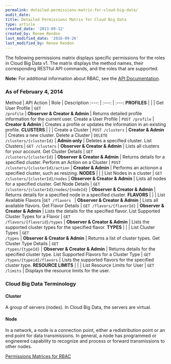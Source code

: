 ```yaml
---
permalink: detailed-permissions-matrix-for-cloud-big-data/
audit_date:
title: Detailed Permissions Matrix for Cloud Big Data
type: article
created_date: '2013-09-12'
created_by: Renee Rendon
last_modified_date: '2016-09-26'
last_modified_by: Renee Rendon
---
```


The following permissions matrix displays specific permissions for the roles in Cloud Big Data v1. The matrix displays the method names, their corresponding RESTful API commands, and the roles that are supported.

**Note:** For additional information about RBAC, see the [API Documentation](http://developer.rackspace.com/docs).

### As of February 4, 2014

Method | API Action | Role | Description
:---: | :---: | :---:
**PROFILES** | | |
Get User Profile | <code>GET /profile</code> | **Observer & Creator & Admin** | Returns detailed profile information for the current user.
Create a User Profile | <code>POST /profile</code> | **Creator & Admin** | Creates a profile or updates the information in an existing profile.
**CLUSTERS** | | |
Create a Cluster | <code>POST /clusters</code> | **Creator & Admin** | Creates a new cluster.
Delete a Cluster | <code>DELETE /clusters/{clusterId}</code> | **Admin only** | Deletes a specified cluster.
List Clusters | <code>GET /clusters</code> | **Observer & Creator & Admin** | Lists all clusters for your account.
Get Cluster Details | <code>GET /clusters/{clusterId}</code> | **Observer & Creator & Admin** | Returns details for a specified cluster.
Perform an Action on a Cluster | <code>POST /clusters/{clusterId}/action</code> | **Creator & Admin** | Performs an actionon a specified cluster, such as resizing.
**NODES** | | |
List Nodes in a cluster | <code>GET /clusters/{clusterId}/nodes</code> | **Observer & Creator & Admin** | Lists all nodes for a specified cluster.
Get Node Details | <code>GET /clusters/{clusterId}/nodes/{nodeId}</code> | **Observer & Creator & Admin** | Returns details for a specified node in a specified cluster.
**FLAVORS** | | |
List Available Flavors |<code>GET /flavors&nbsp;</code> | **Observer & Creator & Admin** | Lists all available flavors.
Get Flavor Details | <code>GET /flavors/{flavorId}</code> | **Observer & Creator & Admin** | Lists the details for the specified flavor.
List Supported Cluster Types for a Flavor | <code>GET /flavors/{flavorid}/types</code> | **Observer & Creator & Admin** | Lists the supported cluster types for the specified flavor.
**TYPES** | | |
List Cluster Types | <code>GET /types</code> | **Observer & Creator & Admin** | Returns a list of cluster types.
Get Cluster Type Details | <code>GET /types/{typeId}</code> | **Observer & Creator & Admin** | Returns details for the specified cluster type.
List Supported Flavors for a Cluster Type | <code>GET /types/{typeid}/flavors</code> | Lists the supported flavors for the specified cluster type.
**RESOURCE LIMITS** | | |
List Resource Limits for User | <code>GET /limits</code> | Displays the resource limits for the user.




### Cloud Big Data Terminology

#### Cluster

A group of servers (nodes). In Cloud Big Data, the servers are virtual.

#### Node

In a network, a node is a connection point, either a redistribution point or an end point for data transmissions. In general, a node has programmed or engineered capability to recognize and process or forward transmissions to other nodes.

[Permissions Matrices for RBAC](/how-to/permissions-matrix-for-role-based-access-control-rbac)
